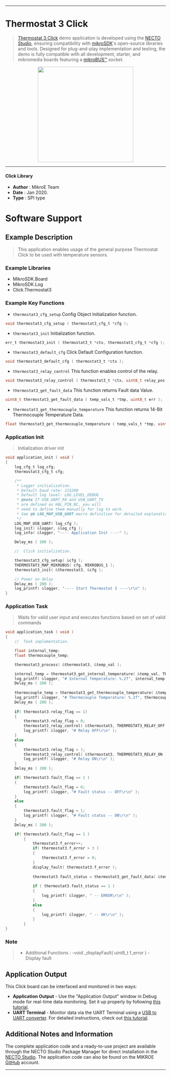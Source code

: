 
---
# Thermostat 3 Click

> [Thermostat 3 Click](https://www.mikroe.com/?pid_product=MIKROE-3724) demo application is developed using
the [NECTO Studio](https://www.mikroe.com/necto), ensuring compatibility with [mikroSDK](https://www.mikroe.com/mikrosdk)'s
open-source libraries and tools. Designed for plug-and-play implementation and testing, the demo is fully compatible with
all development, starter, and mikromedia boards featuring a [mikroBUS&trade;](https://www.mikroe.com/mikrobus) socket.

<p align="center">
  <img src="https://www.mikroe.com/?pid_product=MIKROE-3724&image=1" height=300px>
</p>

---

#### Click Library

- **Author**        : MikroE Team
- **Date**          : Jan 2020.
- **Type**          : SPI type

# Software Support

## Example Description

> This application enables usage of the general purpose Thermostat Click 
> to be used with temperature sensors.

### Example Libraries

- MikroSDK.Board
- MikroSDK.Log
- Click.Thermostat3

### Example Key Functions

- `thermostat3_cfg_setup` Config Object Initialization function. 
```c
void thermostat3_cfg_setup ( thermostat3_cfg_t *cfg );
``` 
 
- `thermostat3_init` Initialization function. 
```c
err_t thermostat3_init ( thermostat3_t *ctx, thermostat3_cfg_t *cfg );
```

- `thermostat3_default_cfg` Click Default Configuration function. 
```c
void thermostat3_default_cfg ( thermostat3_t *ctx );
```

- `thermostat3_relay_control` This function enables control of the relay. 
```c
void thermostat3_relay_control ( thermostat3_t *ctx, uint8_t relay_pos );
```
 
- `thermostat3_get_fault_data` This function returns Fault data Value. 
```c
uint8_t thermostat3_get_fault_data ( temp_vals_t *tmp, uint8_t err );
```

- `thermostat3_get_thermocouple_temperature` This function returns 14-Bit Thermocouple Temperature Data. 
```c
float thermostat3_get_thermocouple_temperature ( temp_vals_t *tmp, uint8_t temp_in );
```

### Application Init

> Initialization driver init

```c
void application_init ( void )
{
    log_cfg_t log_cfg;
    thermostat3_cfg_t cfg;

    /** 
     * Logger initialization.
     * Default baud rate: 115200
     * Default log level: LOG_LEVEL_DEBUG
     * @note If USB_UART_RX and USB_UART_TX 
     * are defined as HAL_PIN_NC, you will 
     * need to define them manually for log to work. 
     * See @b LOG_MAP_USB_UART macro definition for detailed explanation.
     */
    LOG_MAP_USB_UART( log_cfg );
    log_init( &logger, &log_cfg );
    log_info( &logger, "---- Application Init ----" );

    Delay_ms ( 100 );

    //  Click initialization.

    thermostat3_cfg_setup( &cfg );
    THERMOSTAT3_MAP_MIKROBUS( cfg, MIKROBUS_1 );
    thermostat3_init( &thermostat3, &cfg );

    // Power on delay
    Delay_ms ( 200 );
    log_printf( &logger, "---- Start Thermostat 3 ----\r\n" );
}
```

### Application Task

> Waits for valid user input and executes functions based on set of valid commands

```c
void application_task ( void )
{
    //  Task implementation.

    float internal_temp;
    float thermocouple_temp;

    thermostat3_process( &thermostat3, &temp_val );

    internal_temp = thermostat3_get_internal_temperature( &temp_val, THERMOSTAT3_TEMP_IN_CELSIUS );
    log_printf( &logger, "# Internal Temperature: %.2f", internal_temp );
    Delay_ms ( 200 );
   
    thermocouple_temp = thermostat3_get_thermocouple_temperature( &temp_val, THERMOSTAT3_TEMP_IN_CELSIUS );
    log_printf( &logger, "# Thermocouple Temperature: %.2f", thermocouple_temp );
    Delay_ms ( 200 );
    
    if( thermostat3.relay_flag == 1)
    {
        thermostat3.relay_flag = 0;
        thermostat3_relay_control( &thermostat3, THERMOSTAT3_RELAY_OFF );
        log_printf( &logger, "# Relay OFF\r\n" );
    }
    else
    {
        thermostat3.relay_flag = 1;
        thermostat3_relay_control( &thermostat3, THERMOSTAT3_RELAY_ON );
        log_printf( &logger, "# Relay ON\r\n" );
    }
    Delay_ms ( 200 );

    if( thermostat3.fault_flag == 1 )
    {
        thermostat3.fault_flag = 0;
        log_printf( &logger, "# Fault status -- OFF\r\n" );
    }
    else
    {
        thermostat3.fault_flag = 1;
        log_printf( &logger, "# Fault status -- ON\r\n" );
    }
    Delay_ms ( 200 );

    if( thermostat3.fault_flag == 1 )
        {
            thermostat3.f_error++;
            if( thermostat3.f_error > 3 )
            {
                thermostat3.f_error = 0;
            }
            display_fault( thermostat3.f_error );
            
            thermostat3.fault_status = thermostat3_get_fault_data( &temp_val, 0x01 << thermostat3.f_error );
            
            if ( thermostat3.fault_status == 1 )
            {
                log_printf( &logger, " -- ERROR\r\n" );
            }
            else
            {
                log_printf( &logger, " -- OK\r\n" );
            }
        }
}
```

### Note

> - Additional Functions :
>  -void _displayFault( uint8_t f_error )  - Display fault

## Application Output

This Click board can be interfaced and monitored in two ways:
- **Application Output** - Use the "Application Output" window in Debug mode for real-time data monitoring.
Set it up properly by following [this tutorial](https://www.youtube.com/watch?v=ta5yyk1Woy4).
- **UART Terminal** - Monitor data via the UART Terminal using
a [USB to UART converter](https://www.mikroe.com/click/interface/usb?interface*=uart,uart). For detailed instructions,
check out [this tutorial](https://help.mikroe.com/necto/v2/Getting%20Started/Tools/UARTTerminalTool).

## Additional Notes and Information

The complete application code and a ready-to-use project are available through the NECTO Studio Package Manager for 
direct installation in the [NECTO Studio](https://www.mikroe.com/necto). The application code can also be found on
the MIKROE [GitHub](https://github.com/MikroElektronika/mikrosdk_click_v2) account.

---
